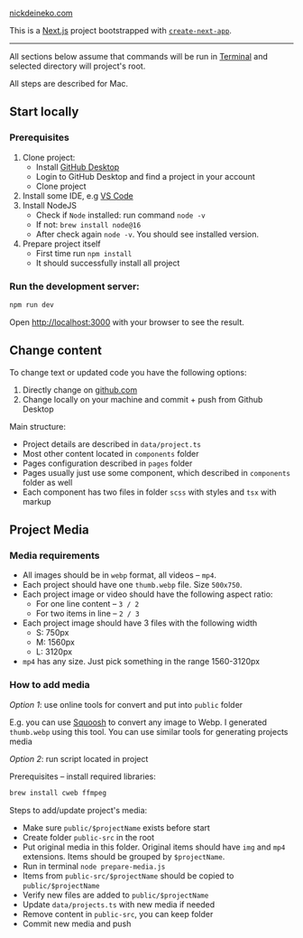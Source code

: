 [nickdeineko.com](nickdeineko.com)

This is a [Next.js](https://nextjs.org/) project bootstrapped with [`create-next-app`](https://github.com/vercel/next.js/tree/canary/packages/create-next-app).

---

All sections below assume that commands will be run in [Terminal](https://support.apple.com/uk-ua/guide/terminal/apd5265185d-f365-44cb-8b09-71a064a42125/mac) and selected directory will project's root. 

All steps are described for Mac.

## Start locally
### Prerequisites

1. Clone project:
    - Install [GitHub Desktop](https://docs.github.com/en/desktop/installing-and-configuring-github-desktop/installing-and-authenticating-to-github-desktop/installing-github-desktop)
    - Login to GitHub Desktop and find a project in your account
    - Clone project
2. Install some IDE, e.g [VS Code](https://code.visualstudio.com/)
3. Install NodeJS
   - Check if `Node` installed: run command `node -v`
   - If not: `brew install node@16`
   - After check again `node -v`. You should see installed version.
4. Prepare project itself
   - First time run `npm install`
   - It should successfully install all project 

### Run the development server:
```bash
npm run dev
```
Open [http://localhost:3000](http://localhost:3000) with your browser to see the result.

## Change content

To change text or updated code you have the following options:
1. Directly change on [github.com](https://github.com)
2. Change locally on your machine and commit + push from Github Desktop

Main structure:
- Project details are described in `data/project.ts`
- Most other content located in `components` folder
- Pages configuration described in `pages` folder
- Pages usually just use some component, which described in `components` folder as well
- Each component has two files in folder `scss` with styles and `tsx` with markup

## Project Media 

### Media requirements
- All images should be in `webp` format, all videos – `mp4`.
- Each project should have one `thumb.webp` file. Size `500x750`.
- Each project image or video should have the following aspect ratio:
  - For one line content – `3 / 2`
  - For two items in line – `2 / 3`
- Each project image should have 3 files with the following width
  - S: 750px
  - M: 1560px
  - L: 3120px
- `mp4` has any size. Just pick something in the range 1560-3120px

### How to add media

_Option 1_: use online tools for convert and put into `public` folder

E.g. you can use [Squoosh](https://squoosh.app/) to convert any image to Webp. 
I generated `thumb.webp` using this tool. You can use similar tools for generating projects media

_Option 2_: run script located in project

Prerequisites – install required libraries:
```bash
brew install cweb ffmpeg
```

Steps to add/update project's media:
- Make sure `public/$projectName` exists before start
- Create folder `public-src` in the root
- Put original media in this folder. Original items should have `img` and `mp4` extensions. Items should be grouped by `$projectName`.
- Run in terminal `node prepare-media.js`
- Items from `public-src/$projectName` should be copied to `public/$projectName` 
- Verify new files are added to `public/$projectName`
- Update `data/projects.ts` with new media if needed 
- Remove content in `public-src`, you can keep folder
- Commit new media and push

